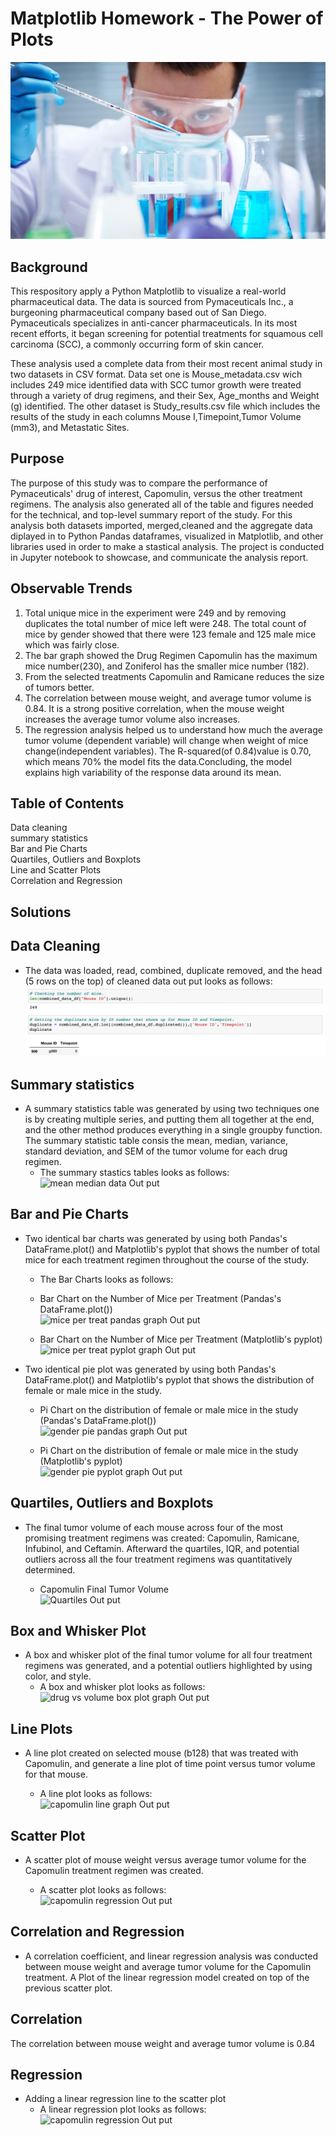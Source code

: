 # Matplotlib Homework - The Power of Plots

![Laboratory image](/Images/Laboratory.jpg)

## Background <br/>
This respository apply a Python Matplotlib to visualize a real-world pharmaceutical data. The data is sourced from Pymaceuticals Inc., a burgeoning pharmaceutical company based out of San Diego. Pymaceuticals specializes in anti-cancer pharmaceuticals. In its most recent efforts, it began screening for potential treatments for squamous cell carcinoma (SCC), a commonly occurring form of skin cancer.

These analysis used a complete data from their most recent animal study in two datasets in CSV format. Data set one is Mouse_metadata.csv wich includes 249 mice identified data with SCC tumor growth were treated through a variety of drug regimens, and their Sex, Age_months and Weight (g) identified. The other dataset is Study_results.csv file which includes the results of the study in each columns Mouse I,Timepoint,Tumor Volume (mm3), and Metastatic Sites.

## Purpose <br/>
The purpose of this study was to compare the performance of Pymaceuticals' drug of interest, Capomulin, versus the other treatment regimens. The analysis also generated all of the table and figures needed for the technical, and top-level summary report of the study. For this analysis both datasets imported, merged,cleaned and the aggregate data diplayed in to Python Pandas dataframes, visualized in Matplotlib, and other libraries used in order to make a stastical analysis. The project is conducted in Jupyter notebook to showcase, and communicate the analysis report.

## Observable Trends <br/>
1. Total unique mice in the experiment were 249 and by removing duplicates the total number of mice left were 248. The total count of mice by gender showed that there were 123 female and 125 male mice which was fairly close. <br/>
2. The bar graph showed the Drug Regimen Capomulin has the maximum mice number(230), and Zoniferol has the smaller mice number (182). <br/>
3. From the selected treatments Capomulin and Ramicane reduces the size of tumors better. <br/>
4. The correlation between mouse weight, and average tumor volume is 0.84. It is a strong positive correlation, when the mouse weight increases the average tumor volume also increases. <br/>
5. The regression analysis helped us to understand how much the average tumor volume (dependent variable) will change when weight of mice change(independent variables). The R-squared(of 0.84)value is 0.70, which means 70% the model fits the data.Concluding, the model explains high variability of the response data around its mean.

## Table of Contents </br>
Data cleaning </br>
summary statistics </br>
Bar and Pie Charts </br>
Quartiles, Outliers and Boxplots </br>
Line and Scatter Plots </br>
Correlation and Regression </br>

## Solutions </br>
## Data Cleaning
- The data was loaded, read, combined, duplicate removed, and the head (5 rows on the top) of cleaned data out put looks as follows: </br>
![cleaned data Out put](./Images/cleaned_data.PNG)

## Summary statistics </br>
- A summary statistics table was generated by using two techniques one is by creating multiple series, and putting them all together at the end, and the other method produces everything in a single groupby function. The summary statistic table consis the mean, median, variance, standard deviation, and SEM of the tumor volume for each drug regimen.</br>
  - The summary stastics tables looks as follows: </br>
![mean median data Out put](./Pymaceuticals/Images/Mean_Median_data.PNG)

## Bar and Pie Charts
- Two identical bar charts was generated by using both Pandas's DataFrame.plot() and Matplotlib's pyplot that shows the number of total mice for each treatment regimen throughout the course of the study.

  - The Bar Charts looks as follows: </br>

   - Bar Chart on the Number of Mice per Treatment (Pandas's DataFrame.plot()) </br>
![mice per treat pandas graph Out put](./Pymaceuticals/Images/pandas_mice_per_treat.png)

   - Bar Chart on the Number of Mice per Treatment (Matplotlib's pyplot) </br>
![mice per treat pyplot graph Out put](./Pymaceuticals/Images/pyplot_mice_per_treat.png)

- Two identical pie plot was generated by using both Pandas's DataFrame.plot() and Matplotlib's pyplot that shows the distribution of female or male mice in the study.</br>
  - Pi Chart on the distribution of female or male mice in the study (Pandas's DataFrame.plot()) </br>
![gender pie pandas graph Out put](./Pymaceuticals/Images/pandas_gender_piegraph.png)

  - Pi Chart on the distribution of female or male mice in the study (Matplotlib's pyplot) </br>
![gender pie pyplot graph Out put](./Pymaceuticals/Images/pyplot_gender_piegraph.png)

## Quartiles, Outliers and Boxplots
- The final tumor volume of each mouse across four of the most promising treatment regimens was created: Capomulin, Ramicane, Infubinol, and Ceftamin. Afterward the quartiles, IQR, and potential outliers across all the four treatment regimens was quantitatively determined.

  - Capomulin Final Tumor Volume </br>
![Quartiles Out put](./Pymaceuticals/Images/Quartiles_IQR_Screenshot.PNG)

## Box and Whisker Plot
- A box and whisker plot of the final tumor volume for all four treatment regimens was generated, and a potential outliers highlighted by using color, and style. </br>
  - A box and whisker plot looks as follows: </br>
![drug vs volume box plot graph Out put](./Pymaceuticals/Images/drug_vs_volume_box_plot.png)

## Line Plots
- A line plot created on selected mouse (b128) that was treated with Capomulin, and generate a line plot of time point versus tumor volume for that mouse. </br>

  - A line plot looks as follows: </br>
![capomulin line graph Out put](./Pymaceuticals/Images/capomulin_line_graph.png)

## Scatter Plot
- A scatter plot of mouse weight versus average tumor volume for the Capomulin treatment regimen was created. </br>

  - A scatter plot looks as follows: </br>
![capomulin regression Out put](./Pymaceuticals/Images/capomulin_scatterplot.png)

## Correlation and Regression
- A correlation coefficient, and linear regression analysis was conducted between mouse weight and average tumor volume for the Capomulin treatment. A Plot of the linear regression model created on top of the previous scatter plot.

## Correlation
The correlation between mouse weight and average tumor volume is 0.84

## Regression
- Adding a linear regression line to the scatter plot </br>
  - A linear regression plot looks as follows: </br>
![capomulin regression Out put](./Pymaceuticals/Images/capomulin_regression_plot.png)



